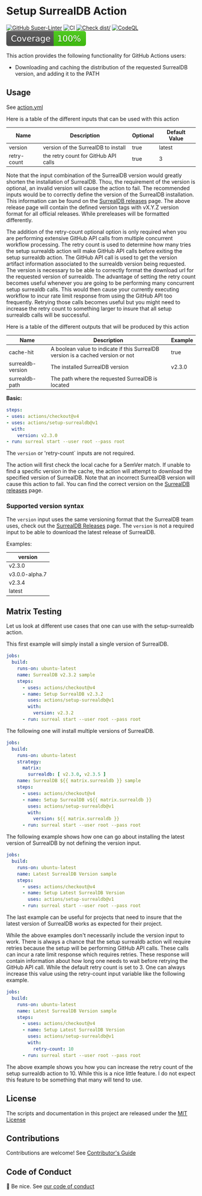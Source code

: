 # Setup SurrealDB Action

[![GitHub Super-Linter](https://github.com/ccorsi/setup-surrealdb/actions/workflows/linter.yml/badge.svg)](https://github.com/super-linter/super-linter)
![CI](https://github.com/ccorsi/setup-surrealdb/actions/workflows/ci.yml/badge.svg)
[![Check dist/](https://github.com/ccorsi/setup-surrealdb/actions/workflows/check-dist.yml/badge.svg)](https://github.com/ccorsi/setup-surrealdb/actions/workflows/check-dist.yml)
[![CodeQL](https://github.com/ccorsi/setup-surrealdb/actions/workflows/codeql-analysis.yml/badge.svg)](https://github.com/ccorsi/setup-surrealdb/actions/workflows/codeql-analysis.yml)
[![Coverage](./badges/coverage.svg)](./badges/coverage.svg)

This action provides the following functionality for GitHub Actions users:

- Downloading and caching the distribution of the requested SurrealDB version, and adding it to the PATH

## Usage

See [action.yml](action.yml)

Here is a table of the different inputs that can be used with this action

| Name | Description | Optional | Default Value |
| ---- | ----------- | -------- | ------------- |
| version | version of the SurrealDB to install | true | latest |
| retry-count | the retry count for GitHub API calls | true | 3 |

Note that the input combination of the SurrealDB version would greatly shorten the installation of SurrealDB.  Thou,
the requirement of the version is optional, an invalid version will cause the action to fail.
The recommended inputs would be to correctly define the version of the SurrealDB installation.  This information can be
found on the [SurrealDB releases](https://github.com/surrealdb/surrealdb/releases) page.  The above release page will
contain the defined version tags with vX.Y.Z version format for all official releases.  While prereleases will be
formatted differently.

The addition of the retry-count optional option is only required when you are performing extensive GitHub API calls from
multiple concurrent workflow processing.  The retry count is used to determine how many tries the setup surrealdb action
will make GitHub API calls before exiting the setup surrealdb action.  The GitHub API call is used to get the version
artifact information associated to the surrealdb version being requested.  The version is necessary to be able to
correctly format the download url for the requested version of surrealdb.  The advantage of setting the retry count becomes
useful whenever you are going to be performing many concurrent setup surrealdb calls.  This would then cause your currently
executing workflow to incur rate limit response from using the GitHub API too frequently.  Retrying those calls becomes
useful but you might need to increase the retry count to something larger to insure that all setup surrealdb calls will be
successful.

Here is a table of the different outputs that will be produced by this action

 | Name | Description | Example |
 | --- | --- | --- |
 | cache-hit | A boolean value to indicate if this SurrealDB version is a cached version or not | true |
 | surrealdb-version | The installed SurrealDB version | v2.3.0 |
 | surrealdb-path | The path where the requested SurrealDB is located | |

**Basic:**

```yaml
steps:
- uses: actions/checkout@v4
- uses: actions/setup-surrealdb@v1
  with:
    version: v2.3.0
- run: surreal start --user root --pass root
```

The `version` or 'retry-count` inputs are not required.

The action will first check the local cache for a SemVer match. If unable to find a specific version in the cache, the
action will attempt to download the specified version of SurrealDB.  Note that an incorrect SurrealDB version
will cause this action to fail.  You can find the correct version on the
[SurrealDB releases](https://github.com/surrealdb/surrealdb/releases) page.

### Supported version syntax

The `version` input uses the same versioning format that the SurrealDB team uses, check out the
[SurrealDB Releases](https://github.com/surrealdb/surrealdb/releases) page.  The `version`
is not a required input to be able to download the latest release of SurrealDB.

Examples:

| version |
| -------------- |
| v2.3.0 |
| v3.0.0-alpha.7 |
| v2.3.4 |
| latest |

## Matrix Testing

Let us look at different use cases that one can use with the setup-surrealdb action.

This first example will simply install a single version of SurrealDB.

```yaml
jobs:
  build:
    runs-on: ubuntu-latest
    name: SurrealDB v2.3.2 sample
    steps:
      - uses: actions/checkout@v4
      - name: Setup SurrealDB v2.3.2
        uses: actions/setup-surrealdb@v1
        with:
          version: v2.3.2
      - run: surreal start --user root --pass root
```

The following one will install multiple versions of SurrealDB.

```yaml
jobs:
  build:
    runs-on: ubuntu-latest
    strategy:
      matrix:
        surrealdb: [ v2.3.0, v2.3.5 ]
    name: SurrealDB ${{ matrix.surrealdb }} sample
    steps:
      - uses: actions/checkout@v4
      - name: Setup SurrealDB v${{ matrix.surrealdb }}
        uses: actions/setup-surrealdb@v1
        with:
          version: ${{ matrix.surrealdb }}
      - run: surreal start --user root --pass root
```

The following example shows how one can go about installing the latest version of SurrealDB
by not defining the version input.

```yaml
jobs:
  build:
    runs-on: ubuntu-latest
    name: Latest SurrealDB Version sample
    steps:
      - uses: actions/checkout@v4
      - name: Setup Latest SurrealDB Version
        uses: actions/setup-surrealdb@v1
      - run: surreal start --user root --pass root
```

The last example can be useful for projects that need to insure that the latest version of SurrealDB
works as expected for their project.

While the above examples don't necessarily include the version input to work.  There is
always a chance that the setup surrealdb action will require retries because the setup will be performing
GitHub API calls.  These calls can incur a rate limit response which requires retries.  These response
will contain information about how long one needs to wait before retrying the GitHub API call.  While
the default retry count is set to 3.  One can always increase this value using the retry-count
input variable like the following example.

```yaml
jobs:
  build:
    runs-on: ubuntu-latest
    name: Latest SurrealDB Version sample
    steps:
      - uses: actions/checkout@v4
      - name: Setup Latest SurrealDB Version
        uses: actions/setup-surrealdb@v1
        with:
          retry-count: 10
      - run: surreal start --user root --pass root
```

The above example shows you how you can increase the retry count of the setup surrealdb action to 10.
While this is a nice little feature.  I do not expect this feature to be something that many will tend
to use.

## License

The scripts and documentation in this project are released under the [MIT License](LICENSE)

## Contributions

Contributions are welcome! See [Contributor's Guide](contributors.md)

## Code of Conduct

:wave: Be nice. See [our code of conduct](CODE_OF_CONDUCT.md)


